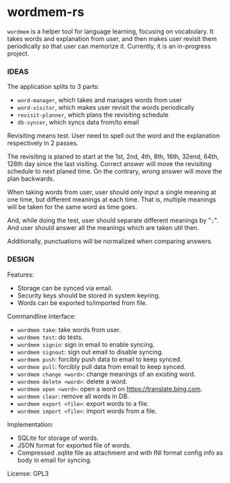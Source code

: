 # wordmem-rs

`wordmem` is a helper tool for language learning, focusing on vocabulary. It takes words and explanation from user, and then makes user revisit them periodically so that user can memorize it.
Currently, it is an in-progress project.

### IDEAS

The application splits to 3 parts:
- `word-manager`, which takes and manages words from user
- `word-visitor`, which makes user revisit the words periodically
- `revisit-planner`, which plans the revisiting schedule
- `db-syncer`, which syncs data from/to email

Revisiting means test. User need to spell out the word and the explanation respectively in 2 passes.

The revisiting is planed to start at the 1st, 2nd, 4th, 8th, 16th, 32end, 64th, 128th day since the last visiting. Correct answer will move the revisiting schedule to next planed time. On the contrary, wrong answer will move the plan backwards.

When taking words from user, user should only input a single meaning at one time, but different meanings at each time. That is, multiple meanings will be taken for the same word as time goes.

And, while doing the test, user should separate different meanings by "`;`". And user should answer all the meanings which are taken util then.

Additionally, punctuations will be normalized when comparing answers.

### DESIGN

Features:
- Storage can be synced via email.
- Security keys should be stored in system keyring.
- Words can be exported to/imported from file.

Commandline interface:
- `wordmem take`: take words from user.
- `wordmem test`: do tests.
- `wordmem signin`: sign in email to enable syncing.
- `wordmem signout`: sign out email to disable syncing.
- `wordmem push`: forcibly push data to email to keep synced.
- `wordmem pull`: forcibly pull data from email to keep synced.
- `wordmem change <word>`: change meanings of an existing word.
- `wordmem delete <word>`: delete a word.
- `wordmem open <word>`: open a word on https://translate.bing.com.
- `wordmem clear`: remove all words in DB.
- `wordmem export <file>`: export words to a file.
- `wordmem import <file>`: import words from a file.

Implementation:
- SQLite for storage of words.
- JSON format for exported file of words.
- Compressed .sqlite file as attachment and with INI format config info as body in email for syncing.

License: GPL3
